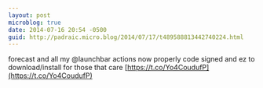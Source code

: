 ```yaml
---
layout: post
microblog: true
date: 2014-07-16 20:54 -0500
guid: http://padraic.micro.blog/2014/07/17/t489588813442740224.html
---
```

forecast and all my @launchbar actions now properly code signed and ez to download/install for those that care [https://t.co/Yo4CoudufP](https://t.co/Yo4CoudufP)
